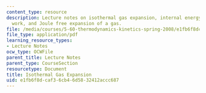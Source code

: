 ```yaml
---
content_type: resource
description: Lecture notes on isothermal gas expansion, internal energy, expansion
  work, and Joule free expansion of a gas.
file: /media/courses/5-60-thermodynamics-kinetics-spring-2008/e1fb6f8dcaf36cb46d5832412accc687_5_60_lecture3.pdf
file_type: application/pdf
learning_resource_types:
- Lecture Notes
ocw_type: OCWFile
parent_title: Lecture Notes
parent_type: CourseSection
resourcetype: Document
title: Isothermal Gas Expansion
uid: e1fb6f8d-caf3-6cb4-6d58-32412accc687
---
```

